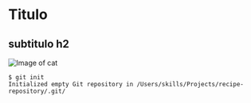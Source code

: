 # Titulo
## subtitulo h2
![Image of cat](https://octodex.github.com/images/yaktocat.png)
```
$ git init
Initialized empty Git repository in /Users/skills/Projects/recipe-repository/.git/

```
